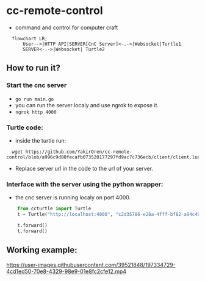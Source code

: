 # cc-remote-control

* command and control for computer craft


```mermaid
  flowchart LR;
      User-->|HTTP API|SERVER[CnC Server]<-.->|Websocket|Turtle1
      SERVER<-.->|Websocket| Turtle2
```


## How to run it?
### Start the cnc server 
- ```go run main.go``` 
- you can run the server localy and use ngrok to expose it.
- ```ngrok http 4000```


### Turtle code:
* inside the turtle run:
```
  wget https://github.com/YakirOren/cc-remote-control/blob/a996c9d80fecafb073520177297fd9ac7c736ecb/client/client.lua
```
* Replace server url in the code to the url of your server. 

### Interface with the server using the python wrapper:
* the cnc server is running localy on port 4000.
```python
    from ccturtle import Turtle
    t = Turtle("http://localhost:4000", "c2d35786-e28a-4fff-bf82-a94c40f5fcff")

    t.forward()
    t.forward()
```

## Working example:


https://user-images.githubusercontent.com/39521848/197334729-4cd1ed50-70e8-4329-98e9-01e8fc2cfe12.mp4



